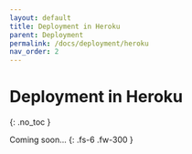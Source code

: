 ```yaml
---
layout: default
title: Deployment in Heroku
parent: Deployment
permalink: /docs/deployment/heroku
nav_order: 2
---
```


# Deployment in Heroku
{: .no_toc }

Coming soon...
{: .fs-6 .fw-300 }